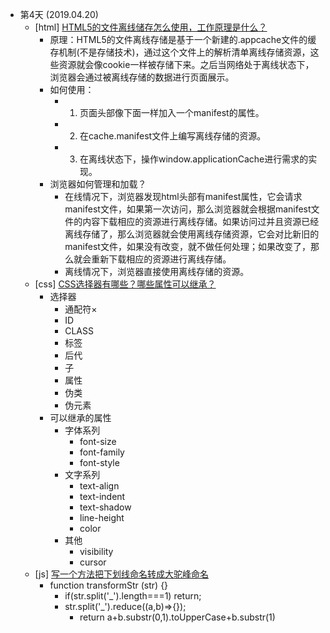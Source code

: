 - 第4天 (2019.04.20)
    - [html] [HTML5的文件离线储存怎么使用，工作原理是什么？](https://github.com/haizlin/fe-interview/issues/10)
      - 原理：HTML5的文件离线存储是基于一个新建的.appcache文件的缓存机制(不是存储技术)，通过这个文件上的解析清单离线存储资源，这些资源就会像cookie一样被存储下来。之后当网络处于离线状态下，浏览器会通过被离线存储的数据进行页面展示。
      - 如何使用：
        - 1. 页面头部像下面一样加入一个manifest的属性。
        - 2. 在cache.manifest文件上编写离线存储的资源。
        - 3. 在离线状态下，操作window.applicationCache进行需求的实现。
      - 浏览器如何管理和加载？
        - 在线情况下，浏览器发现html头部有manifest属性，它会请求manifest文件，如果第一次访问，那么浏览器就会根据manifest文件的内容下载相应的资源进行离线存储。如果访问过并且资源已经离线存储了，那么浏览器就会使用离线存储资源，它会对比新旧的manifest文件，如果没有改变，就不做任何处理；如果改变了，那么就会重新下载相应的资源进行离线存储。
        - 离线情况下，浏览器直接使用离线存储的资源。
    - [css] [CSS选择器有哪些？哪些属性可以继承？](https://github.com/haizlin/fe-interview/issues/11)
      - 选择器
        - 通配符×
        - ID
        - CLASS
        - 标签
        - 后代
        - 子
        - 属性
        - 伪类
        - 伪元素
      - 可以继承的属性
        - 字体系列
          - font-size
          - font-family
          - font-style
        - 文字系列
          - text-align
          - text-indent
          - text-shadow
          - line-height
          - color
        - 其他
          - visibility
          - cursor
    - [js] [写一个方法把下划线命名转成大驼峰命名](https://github.com/haizlin/fe-interview/issues/12)
      - function transformStr (str) {}
        - if(str.split('_').length===1) return;
        - str.split('_').reduce((a,b)=>{});
          - return a+b.substr(0,1).toUpperCase+b.substr(1)